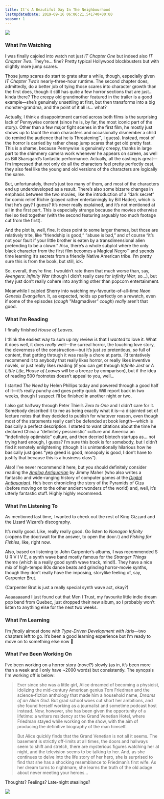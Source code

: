 ```yaml
---
title: It's A Beautiful Day In The Neighbourhood
lastUpdatedDate: 2019-09-16 06:06:21.541740+00:00
season: 1
---
```


![](https://buttondown-attachments.s3.us-west-2.amazonaws.com/images/4b1e0af6-f76d-43e9-8a19-985e69da3209.jpg)

### What I’m Watching

I was finally cajoled into watch not just *IT Chapter One* but indeed also *IT Chapter Two*. They’re… fine? Pretty typical Hollywood blockbusters but with slightly more jump scares.

Those jump scares do start to grate after a while, though, especially given *IT Chapter Two*’s nearly-three-hour runtime. The second chapter does, admittedly, do a better job of tying those scares into character growth than the first does, though it still has quite a few horror sections that are just… kinda there? The creepy old grandmother featured in the trailer is a good example—she’s genuinely unsettling at first, but then transforms into a big monster-grandma, and the point of it all is… what?

Actually, I think a disappointment carried across both films is the surprising lack of Pennywise content (since he is, by far, the most iconic part of the story). Other than a few major fight scenes in the first film, he mostly just shows up to taunt the main characters and occasionally dismember a child (to remind the audience that he is Threatening™️, I guess). Instead, most of the horror is carried by rather cheap jump scares that get old pretty fast. This is a shame, because Pennywise is genuinely creepy, thanks in large part to the shimmery camera work whenever he appears on screen, as well as Bill Skarsgard’s fantastic performance. Actually, all the casting is great—I’m impressed that not only do all the characters feel pretty perfectly cast, they also feel like the young and old versions of the characters are logically the same.

But, unfortunately, there’s just too many of them, and most of the characters end up underdeveloped as a result. There’s also some bizarre changes in emphasis between the two movies, like the introduction of a “dark secret” for comic relief Richie (played rather entertainingly by Bill Hader), which is that he’s gay? I guess? It’s never really explained, and it’s not mentioned at all in the first part. This is especially strange because the movies otherwise feel so tied together (with the second featuring arguably too much footage cut from the first).

And the plot is, well, fine. It does point to some larger themes, but those are relatively trite, like “friendship is good,” “abuse is bad,” and of course “it’s not your fault if your little brother is eaten by a transdimensional alien pretending to be a clown.” Also, there’s a whole subplot where the only black character from the first film becomes a Magical Negro™️ and spends time learning It’s secrets from a friendly Native American tribe. I’m pretty sure this is from the book, but still, ick.

So, overall, they’re fine. I wouldn’t rate them that much worse than, say, *Avengers: Infinity War* (though I didn’t really care for *Infinity War*, so…), but they just don’t really cohere into anything other than popcorn entertainment.

Meanwhile I cajoled Sherry into watching my-favourite-of-all-time *Neon Genesis Evangelion*. It, as expected, holds up perfectly on a rewatch, even if some of the episodes (*cough* "Magmadiver” *cough*) *really* aren’t that good.

### What I’m Reading

I finally finished *House of Leaves*.

I think the easiest way to sum up my review is that I *wanted* to love it. What it does well, it does *really* well—the surreal horror, the touching love story, the cleverness of the construction—but it’s just *so* pretentious, *so* full of content, that getting through it was really a chore at parts. I’d tentatively recommend it to anybody that really likes horror, or really likes inventive novels, or just really likes reading (if you can get through *Infinite Jest* or *A Little Life*, *House of Leaves* will be a breeze by comparison), but if the idea of reading 500 footnotes doesn’t appeal to you, well…

I started *The Need* by Helen Phillips today and powered through a good half of it—it’s really punchy and goes pretty quick. Will report back in two weeks, though I suspect I’ll be finished in another night or two.

I also got halfway through Peter Thiel’s *Zero to One* and I didn’t care for it. Somebody described it to me as being exactly what it is—a disjointed set of lecture notes that they decided to publish for whatever reason, even though most of the statements really can’t be defended at book length—which is basically a perfect description. I started to want citations about the time he declared China a “definitely pessimistic” culture and America an “indefinitely optimistic” culture, and then decried biotech startups as… not trying hard enough, I guess? I’m sure this book is for somebody, but I didn’t find it remotely enlightening (though it is unintentionally hilarious how he basically just goes “yep greed is good, monopoly is good, I don’t have to justify that because this is a business class”).

Also! I’ve never recommend it here, but you should definitely consider reading the [*Analog Antiquarian*](https://analog-antiquarian.net/2019/09/13/chapter-17-two-more-pyramids-and-a-sphinx/) by Jimmy Maher (who also writes a fantastic and wide-ranging history of computer games at the [*Digital Antiquarian*](https://www.filfre.net)). He’s been chronicling the story of the Pyramids of Giza (before moving on to the other ancient wonders of the world) and, well, it’s utterly fantastic stuff. Highly highly recommend.

### What I’m Listening To

As mentioned last time, I wanted to check out the rest of King Gizzard and the Lizard Wizard’s discography.

It’s really good. Like, really really good. Go listen to *Nonagon Infinity* (🎶opens the door/wait for the answer, to open the door🎶) and *Fishing for Fishies*, like, right now.

Also, based on listening to John Carpenter’s albums, I was recommended S U R V I V E, a synth wave band mostly famous for the *Stranger Things* theme (which is a really good synth wave track, mind!). They have a nice mix of high-tempo 80s dance beats and grinding horror-movie synths, though they don’t really have the imposing, storylike feeling of, say, Carpenter Brut.

(Carpenter Brut is just a really special synth wave act, okay?)

Aaaaaaaand I just found out that Men I Trust, my favourite little indie dream pop band from Quebec, just dropped their new album, so I probably won’t listen to anything else for the next two weeks.

### What I’m Learning

I’m *finally* almost done with *Type-Driven Development with Idris*—two chapters left to go. It’s been a good learning experience but I’m ready to move on to something else now 🙂

### What I’ve Been Working On

I’ve been working on a horror story (novel?) slowly (as in, it’s been more than a week and I only have ~2000 words) but consistently. The synopsis I'm working off is below:

> Ever since she was a little girl, Alice dreamed of becoming a physicist, idolizing the mid-century American genius Tom Friedman and the science-fiction anthology that made him a household name, *Dreams of an Alien God*. But grad school woes cut short her ambitions, and she found herself working as a journalist and sometime podcast host instead. Now, however, she has been given the opportunity of a lifetime: a writers residency at the Grand Venetian Hotel, where Friedman stayed while working on the show, with the aim of producing the definitive biography of the man himself.
>
> But Alice quickly finds that the Grand Venetian is not all it seems. The basement is strictly off-limits at all times, the doors and hallways seem to shift and stretch, there are mysterious figures watching her at night, and the television seems to be talking to her. And, as she continues to delve into the life story of her hero, she is surprised to find that she has a shocking resemblance to Friedman’s first wife. As her dream turns to nightmare, she learns the truth of the old adage about never meeting your heroes…

Thoughts? Feelings? Late-night stealings?

 ![](https://buttondown-attachments.s3.us-west-2.amazonaws.com/images/cfbab318-3b42-4818-91bd-1574eb419da1.jpg)